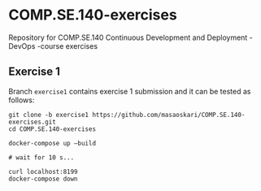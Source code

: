 # COMP.SE.140-exercises
Repository for COMP.SE.140 Continuous Development and Deployment - DevOps -course exercises

## Exercise 1
Branch `exercise1` contains exercise 1 submission and it can be tested as follows:

````
git clone -b exercise1 https://github.com/masaoskari/COMP.SE.140-exercises.git
cd COMP.SE.140-exercises

docker-compose up –build

# wait for 10 s...

curl localhost:8199
docker-compose down
````
